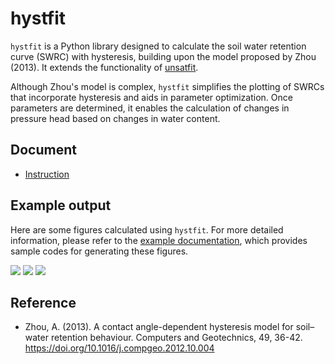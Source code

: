 # hystfit
`hystfit` is a Python library designed to calculate the soil water retention curve (SWRC) with hysteresis, building upon the model proposed by Zhou (2013). It extends the functionality of [unsatfit](https://sekika.github.io/unsatfit/).

Although Zhou's model is complex, `hystfit` simplifies the plotting of SWRCs that incorporate hysteresis and aids in parameter optimization. Once parameters are determined, it enables the calculation of changes in pressure head based on changes in water content.

## Document
- [Instruction](https://sekika.github.io/hystfit/instruction.html)

## Example output
Here are some figures calculated using `hystfit`. For more detailed information, please refer to the [example documentation](https://sekika.github.io/hystfit/example.html), which provides sample codes for generating these figures.

<img src="https://sekika.github.io/hystfit/zhou/zhou-2013-fig6a.png" />
<img src="https://sekika.github.io/hystfit/unsoda/unsoda1410.png" />
<img src="https://sekika.github.io/hystfit/unsoda/unsoda4940.png" />

## Reference
- Zhou, A. (2013). A contact angle-dependent hysteresis model for soil–water retention behaviour. Computers and Geotechnics, 49, 36-42. https://doi.org/10.1016/j.compgeo.2012.10.004
